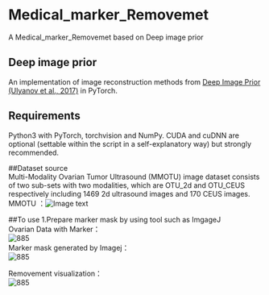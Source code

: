 # Medical_marker_Removemet  
A Medical_marker_Removemet based on Deep image prior  

## Deep image prior  
An implementation of image reconstruction methods from [Deep Image Prior (Ulyanov et al., 2017)](https://arxiv.org/abs/1711.10925) in PyTorch.  

## Requirements  
Python3 with PyTorch, torchvision and NumPy. CUDA and cuDNN are optional (settable within the script in a self-explanatory way) but strongly recommended.  

##Dataset source  
Multi-Modality Ovarian Tumor Ultrasound (MMOTU) image dataset consists of two sub-sets with two modalities, which are OTU_2d and OTU_CEUS respectively including 1469 2d ultrasound images and 170 CEUS images.  
MMOTU ：![Image text](https://github.com/cv516Buaa/MMOTU_DS2Net)

##To use
1.Prepare marker mask by using tool such as ImgageJ  
Ovarian Data with Marker：  
![885](https://github.com/Kinetics-JOJO/Medical_marker_Removemet/assets/52592905/fb0bf032-6484-4d14-8509-fd82c28f7389)  
Marker mask generated by Imagej：  
![885](https://github.com/Kinetics-JOJO/Medical_marker_Removemet/assets/52592905/2e74cabb-7d4f-4745-9b0c-4d02a7cbd5b9)  
  
Removement visualization：  
![885](https://github.com/Kinetics-JOJO/Medical_marker_Removemet/assets/52592905/656652fc-3881-48bf-930b-97c543d89e4f)
